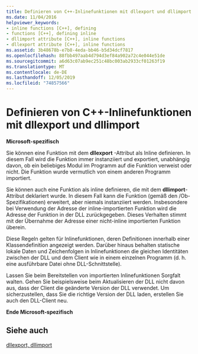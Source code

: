 ```yaml
---
title: Definieren von C++-Inlinefunktionen mit dllexport und dllimport
ms.date: 11/04/2016
helpviewer_keywords:
- inline functions [C++], defining
- functions [C++], defining inline
- dllimport attribute [C++], inline functions
- dllexport attribute [C++], inline functions
ms.assetid: 3b48678b-e7b8-4eda-bb46-b5d34dcf7817
ms.openlocfilehash: 88fbb497aab4d794d3ef84a902a72c4e044e51de
ms.sourcegitcommit: a6d63c07ab9ec251c48bc003ab2933cf01263f19
ms.translationtype: MT
ms.contentlocale: de-DE
ms.lasthandoff: 12/05/2019
ms.locfileid: "74857566"
---
```

# <a name="defining-inline-c-functions-with-dllexport-and-dllimport"></a>Definieren von C++-Inlinefunktionen mit dllexport und dllimport

**Microsoft-spezifisch**

Sie können eine Funktion mit dem **dllexport** -Attribut als Inline definieren. In diesem Fall wird die Funktion immer instanziiert und exportiert, unabhängig davon, ob ein beliebiges Modul im Programm auf die Funktion verweist oder nicht. Die Funktion wurde vermutlich von einem anderen Programm importiert.

Sie können auch eine Funktion als inline definieren, die mit dem **dllimport**-Attribut deklariert wurde. In diesem Fall kann die Funktion (gemäß den /Ob-Spezifikationen) erweitert, aber niemals instanziiert werden. Insbesondere bei Verwendung der Adresse der inline-importierten Funktion wird die Adresse der Funktion in der DLL zurückgegeben. Dieses Verhalten stimmt mit der Übernahme der Adresse einer nicht-inline importierten Funktion überein.

Diese Regeln gelten für Inlinefunktionen, deren Definitionen innerhalb einer Klassendefinition angezeigt werden. Darüber hinaus behalten statische lokale Daten und Zeichenfolgen in Inlinefunktionen die gleichen Identitäten zwischen der DLL und dem Client wie in einem einzelnen Programm (d. h. eine ausführbare Datei ohne DLL-Schnittstelle).

Lassen Sie beim Bereitstellen von importierten Inlinefunktionen Sorgfalt walten. Gehen Sie beispielsweise beim Aktualisieren der DLL nicht davon aus, dass der Client die geänderte Version der DLL verwendet. Um sicherzustellen, dass Sie die richtige Version der DLL laden, erstellen Sie auch den DLL-Client neu.

**Ende Microsoft-spezifisch**

## <a name="see-also"></a>Siehe auch

[dllexport, dllimport](../cpp/dllexport-dllimport.md)